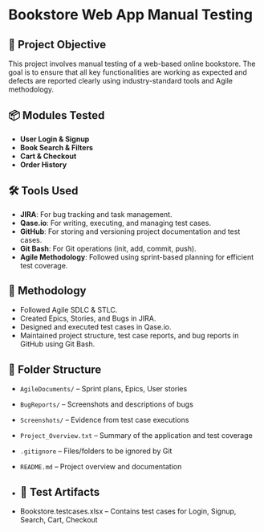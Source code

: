 # Bookstore Web App Manual Testing

## 🧪 Project Objective
This project involves manual testing of a web-based online bookstore. The goal is to ensure that all key functionalities are working as expected and defects are reported clearly using industry-standard tools and Agile methodology.

## 📦 Modules Tested
- **User Login & Signup**
- **Book Search & Filters**
- **Cart & Checkout**
- **Order History**

## 🛠️ Tools Used
- **JIRA**: For bug tracking and task management.
- **Qase.io**: For writing, executing, and managing test cases.
- **GitHub**: For storing and versioning project documentation and test cases.
- **Git Bash**: For Git operations (init, add, commit, push).
- **Agile Methodology**: Followed using sprint-based planning for efficient test coverage.

## 🔄 Methodology
- Followed Agile SDLC & STLC.
- Created Epics, Stories, and Bugs in JIRA.
- Designed and executed test cases in Qase.io.
- Maintained project structure, test case reports, and bug reports in GitHub using Git Bash.

## 📁 Folder Structure

- `AgileDocuments/` – Sprint plans, Epics, User stories
- `BugReports/` – Screenshots and descriptions of bugs
- `Screenshots/` – Evidence from test case executions
- `Project_Overview.txt` – Summary of the application and test coverage
- `.gitignore` – Files/folders to be ignored by Git
- `README.md` – Project overview and documentation

- ## 📄 Test Artifacts

- Bookstore.testcases.xlsx  – Contains test cases for Login, Signup, Search, Cart, Checkout

